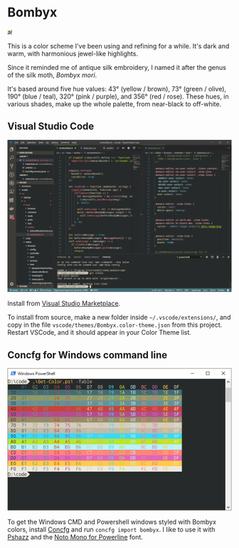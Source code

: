 # Bombyx

![25 of the Bombyx colors arranged in a square](resources/bombyx.svg)

This is a color scheme I've been using and refining for a while. It's dark and warm, with harmonious jewel-like highlights.

Since it reminded me of antique silk embroidery, I named it after the genus of the silk moth, _Bombyx mori_.

It's based around five hue values: 43° (yellow / brown), 73° (green / olive), 190° (blue / teal), 320° (pink / purple), and 356° (red / rose). These hues, in various shades, make up the whole palette, from near-black to off-white.

## Visual Studio Code

![VSCode with Bombyx theme](vscode/bombyx-screenshot.png)

Install from [Visual Studio Marketplace](https://marketplace.visualstudio.com/items?itemName=y6nH.bombyx).

To install from source, make a new folder inside `~/.vscode/extensions/`, and copy in the file `vscode/themes/Bombyx.color-theme.json` from this project. Restart VSCode, and it should appear in your Color Theme list.

## Concfg for Windows command line

![Powershell with Bombyx theme](resources/Powershell.png)

To get the Windows CMD and Powershell windows styled with Bombyx colors, install [Concfg](https://github.com/lukesampson/concfg) and run `concfg import bombyx`. I like to use it with [Pshazz](https://github.com/lukesampson/pshazz) and the [Noto Mono for Powerline](https://github.com/powerline/fonts/tree/master/NotoMono) font.
